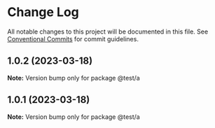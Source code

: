 # Change Log

All notable changes to this project will be documented in this file.
See [Conventional Commits](https://conventionalcommits.org) for commit guidelines.

## 1.0.2 (2023-03-18)

**Note:** Version bump only for package @test/a





## 1.0.1 (2023-03-18)

**Note:** Version bump only for package @test/a
